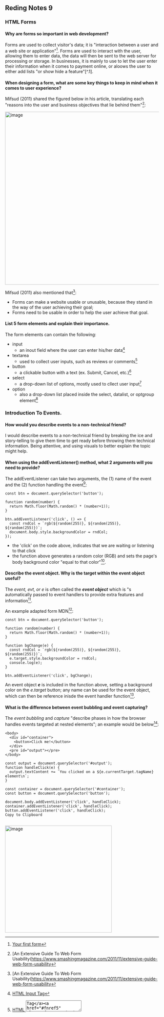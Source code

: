 ## Reding Notes 9

### HTML Forms

#### Why are forms so important in web development?
 Forms are used to collect visitor's data; it is "interaction between a user and a web site or application"[^1]. Forms are used to interact with the user, allowing them to enter data, the data will then be sent to the web server for processing or storage. In businesses, it is mainly to use to let the user enter their information when it comes to payment online, or aloows the user to either add lists "or show hide  a feature"[^.1].
 
 #### When designing a form, what are some key things to keep in mind when it comes to user experience?
 
 Mifsud (2011) shared the figured below in his article, translating each "reasons into the user and business objectives that lie behind them"[^2]:
 
 <img width="564" alt="image" src="https://user-images.githubusercontent.com/113204667/191780270-a3b1ef45-0add-42a6-aae5-5f27b0295b1c.png">

Mifsud (2011) also mentioned that[^2]:

- Forms can make a website usable or unusable, because they stand in the way of the user achieving their goal;
- Forms need to be usable in order to help the user achieve that goal.

#### List 5 form elements and explain their importance.

The form elements can contain the following:
- input
  - an inout field where the user can enter his/her data[^3]
- textarea
  - used to collect user inputs, such as reviews or comments[^4]
- button
  - a clickable button with a text (ex. Submit, Cancel, etc.)[^5]
- select
  - a drop-down list of options, mostly used to cllect user input[^6]
 - option 
   - also a drop-down list placed inside the select, datalist, or optgroup element[^7]
 
 ### Introduction To Events.
 
 #### How would you describe events to a non-technical friend?
 
I would describe events to a non-technical friend by breaking the ice and story-telling to give them time to get ready before throwing them technical information. Being attentive, and using visuals to better explain the topic might help.

#### When using the addEventListener() method, what 2 arguments will you need to provide?

The addEventListener can take two arguments, the (1) name of the event and the (2) function handling the event[^8]:

```
const btn = document.querySelector('button');

function random(number) {
  return Math.floor(Math.random() * (number+1));
}

btn.addEventListener('click', () => {
  const rndCol = `rgb(${random(255)}, ${random(255)}, ${random(255)})`;
  document.body.style.backgroundColor = rndCol;
});

```

- the 'click' on the code above, indicates that we are waiting or listening to that click
- the function above generates a random color (RGB) and sets the page's body background color "equal to that color"[^8].

#### Describe the event object. Why is the target within the event object useful?

The *event, evt, or e* is often called the ***event object*** which is "s automatically passed to event handlers to provide extra features and information[^8].

An example adapted form MDN[^8]:
```
const btn = document.querySelector('button');

function random(number) {
  return Math.floor(Math.random() * (number+1));
}

function bgChange(e) {
  const rndCol = `rgb(${random(255)}, ${random(255)}, ${random(255)})`;
  e.target.style.backgroundColor = rndCol;
  console.log(e);
}

btn.addEventListener('click', bgChange);

```

An event object ***e*** is included in the function above, setting a background color on the *e.target* button; any name can be used for the event object, which can then be reference inisde the event handler function[^8].

#### What is the difference between event bubbling and event capturing?

The *event bubbling* and *capture* "describe phases in how the browser handles events targeted at nested elements"; an example would be below[^8]:

```
<body>
  <div id="container">
    <button>Click me!</button>
  </div>
  <pre id="output"></pre>
</body>

```

```
const output = document.querySelector('#output');
function handleClick(e) {
  output.textContent += `You clicked on a ${e.currentTarget.tagName} element\n`;
}

const container = document.querySelector('#container');
const button = document.querySelector('button');

document.body.addEventListener('click', handleClick);
container.addEventListener('click', handleClick);
button.addEventListener('click', handleClick);
Copy to Clipboard


```

<img width="349" alt="image" src="https://user-images.githubusercontent.com/113204667/191792152-dbde69cf-00f4-431f-a504-c5eb8819d495.png">



 
 
 [^1]: [Your first form](https://developer.mozilla.org/en-US/docs/Learn/Forms/Your_first_form)
 [^2]: [An Extensive Guide To Web Form Usability(https://www.smashingmagazine.com/2011/11/extensive-guide-web-form-usability
 [^3]: [HTML Input Tag](https://www.w3schools.com/tags/tag_input.asp)
 [^4]: [HTML <textarea> Tag](https://www.w3schools.com/tags/tag_textarea.asp)
 [^5]: [HTML Button Tag](https://www.w3schools.com/tags/tag_button.asp)
 [^6]: [HTML Select Tag](https://www.w3schools.com/tags/tag_select.asp)
 [^7]: [HTML Option Tag](https://www.w3schools.com/tags/tag_option.asp)
 [^8]: [Introduction to events](https://developer.mozilla.org/en-US/docs/Learn/JavaScript/Building_blocks/Events)
 
 
